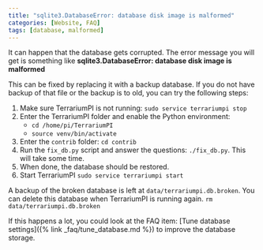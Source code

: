```yaml
---
title: "sqlite3.DatabaseError: database disk image is malformed"
categories: [Website, FAQ]
tags: [database, malformed]
---
```

It can happen that the database gets corrupted. The error message you will get is something like **sqlite3.DatabaseError: database disk image is malformed**

This can be fixed by replacing it with a backup database. If you do not have backup of that file or the backup is to old, you can try the following steps:

1. Make sure TerrariumPI is not running: `sudo service terrariumpi stop`
2. Enter the TerrariumPI folder and enable the Python environment:
   - `cd /home/pi/TerrariumPI`
   - `source venv/bin/activate`
3. Enter the `contrib` folder: `cd contrib`
4. Run the `fix_db.py` script and answer the questions: `./fix_db.py`. This will take some time.
5. When done, the database should be restored.
6. Start TerrariumPI `sudo service terrariumpi start`

A backup of the broken database is left at `data/terrariumpi.db.broken`. You can delete this database when TerrariumPI is running again. `rm data/terrariumpi.db.broken`

If this happens a lot, you could look at the FAQ item: [Tune database settings]({% link _faq/tune_database.md %}) to improve the database storage.

